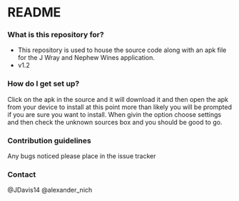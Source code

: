 # README #

### What is this repository for? ###

* This repository is used to house the source code along with an apk file for the J Wray and Nephew Wines application.
* v1.2

### How do I get set up? ###

Click on the apk in the source and it will download it and then open the apk from your device to install at this point more than likely you will be prompted if you are sure you want to install. 
When givin the option choose settings and then check the unknown sources box and you should be good to go.

### Contribution guidelines ###

Any bugs noticed please place in the issue tracker

### Contact ###

@JDavis14 
@alexander_nich